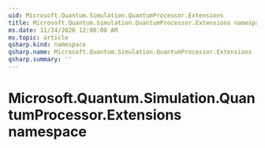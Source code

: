 ```yaml
---
uid: Microsoft.Quantum.Simulation.QuantumProcessor.Extensions
title: Microsoft.Quantum.Simulation.QuantumProcessor.Extensions namespace
ms.date: 11/24/2020 12:00:00 AM
ms.topic: article
qsharp.kind: namespace
qsharp.name: Microsoft.Quantum.Simulation.QuantumProcessor.Extensions
qsharp.summary: ''
---
```


# Microsoft.Quantum.Simulation.QuantumProcessor.Extensions namespace



